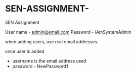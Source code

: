 # SEN-ASSIGNMENT-
SEN Assignment


User name - admin@email.com 
Password - iAmSystemAdmin

when adding users, use real email addresses.

once user is added
- username is the email address used 
- password - NewPassword1
